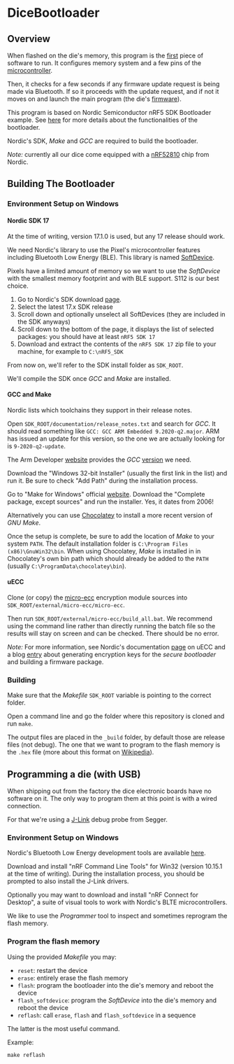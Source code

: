 # DiceBootloader

## Overview

When flashed on the die's memory, this program is the [first](https://en.wikipedia.org/wiki/Bootloader)
piece of software to run.
It configures memory system and a few pins of the [microcontroller](https://en.wikipedia.org/wiki/Microcontroller).

Then, it checks for a few seconds if any firmware update request is being made via Bluetooth.
If so it proceeds with the update request, and if not it moves on and launch the main program
(the die's [firmware](https://github.com/GameWithPixels/DiceFirmware)).

This program is based on Nordic Semiconductor nRF5 SDK Bootloader example.
See [here](https://infocenter.nordicsemi.com/topic/sdk_nrf5_v17.0.0/lib_bootloader.html) for
more details about the functionalities of the bootloader.

Nordic's SDK, *Make* and *GCC* are required to build the bootloader.

*Note:* currently all our dice come equipped with a [nRF52810](https://www.nordicsemi.com/Products/nRF52810)
chip from Nordic.

## Building The Bootloader

### Environment Setup on Windows

#### Nordic SDK 17

At the time of writing, version 17.1.0 is used, but any 17 release should work.

We need Nordic's library to use the Pixel's microcontroller features including Bluetooth Low Energy (BLE).
This library is named [SoftDevice](https://infocenter.nordicsemi.com/topic/ug_gsg_ses/UG/gsg/softdevices.html).

Pixels have a limited amount of memory so we want to use the *SoftDevice* with the smallest memory footprint
and with BLE support. S112 is our best choice.

1. Go to Nordic's SDK download [page](https://www.nordicsemi.com/Products/Development-software/nRF5-SDK/Download#infotabs).
2. Select the latest 17.x SDK release
3. Scroll down and optionally unselect all SoftDevices (they are included in the SDK anyways)
4. Scroll down to the bottom of the page, it displays the list of selected packages: you should have at least `nRF5 SDK 17`
5. Download and extract the contents of the `nRF5 SDK 17` zip file to your machine, for example to `C:\nRF5_SDK`

From now on, we'll refer to the SDK install folder as `SDK_ROOT`.

We'll compile the SDK once *GCC* and *Make* are installed.

#### GCC and Make

Nordic lists which toolchains they support in their release notes.

Open `SDK_ROOT/documentation/release_notes.txt` and search for *GCC*.
It should read something like `GCC: GCC ARM Embedded 9.2020-q2.major`.
ARM has issued an update for this version, so the one we are actually looking for is `9-2020-q2-update`.

The Arm Developer [website](https://developer.arm.com) provides the *GCC*
[version](https://developer.arm.com/tools-and-software/open-source-software/developer-tools/gnu-toolchain/gnu-rm/downloads/9-2020-q2-update)
we need.

Download the "Windows 32-bit Installer" (usually the first link in the list) and run it.
Be sure to check "Add Path" during the installation process.

Go to "Make for Windows" official [website](http://gnuwin32.sourceforge.net/packages/make.htm#download).
Download the "Complete package, except sources" and run the installer. Yes, it dates from 2006!

Alternatively you can use [Chocolatey](https://community.chocolatey.org/packages/make) to install
a more recent version of *GNU Make*.

Once the setup is complete, be sure to add the location of *Make* to your system `PATH`.
The default installation folder is `C:\Program Files (x86)\GnuWin32\bin`.
When using Chocolatey, *Make* is installed in in Chocolatey's own bin path which should already
be added to the `PATH` (usually `C:\ProgramData\chocolatey\bin`).

#### uECC

Clone (or copy) the [micro-ecc](https://github.com/kmackay/micro-ecc) encryption module sources
into `SDK_ROOT/external/micro-ecc/micro-ecc`.

Then run `SDK_ROOT/external/micro-ecc/build_all.bat`.
We recommend using the command line rather than directly running the batch file so the results
will stay on screen and can be checked. There should be no error.

*Note:* For more information, see Nordic's documentation
[page](https://infocenter.nordicsemi.com/topic/sdk_nrf5_v17.1.0/lib_crypto_backend_micro_ecc.html)
on uECC and a blog
[entry](https://devzone.nordicsemi.com/guides/short-range-guides/b/software-development-kit/posts/getting-started-with-nordics-secure-dfu-bootloader)
about generating encryption keys for the *secure bootloader* and building a firmware package.

### Building

Make sure that the *Makefile* `SDK_ROOT` variable is pointing to the correct folder.

Open a command line and go the folder where this repository is cloned and run `make`.

The output files are placed in the `_build` folder, by default those are release files (not debug).
The one that we want to program to the flash memory is the `.hex` file
(more about this format on [Wikipedia](https://en.wikipedia.org/wiki/Intel_HEX)).

## Programming a die (with USB)

When shipping out from the factory the dice electronic boards have no software on it.
The only way to program them at this point is with a wired connection.

For that we're using a [J-Link](https://www.segger.com/products/debug-probes/j-link/models/j-link-plus/)
debug probe from Segger.

### Environment Setup on Windows

Nordic's Bluetooth Low Energy development tools are available
[here](https://www.nordicsemi.com/Products/Bluetooth-Low-Energy/Development-tools#infotabs).

Download and install "nRF Command Line Tools" for Win32 (version 10.15.1 at the time of writing).
During the installation process, you should be prompted to also install the J-Link drivers.

Optionally you may want to download and install "nRF Connect for Desktop",
a suite of visual tools to work with Nordic's BLTE microcontrollers.

We like to use the *Programmer* tool to inspect and sometimes reprogram the flash memory.

### Program the flash memory

Using the provided *Makefile* you may:

* `reset`: restart the device
* `erase`: entirely erase the flash memory
* `flash`: program the bootloader into the die's memory and reboot the device
* `flash_softdevice`: program the *SoftDevice* into the die's memory and reboot the device
* `reflash`: call `erase`, `flash` and `flash_softdevice` in a sequence

The latter is the most useful command.

Example:
```
make reflash
```

